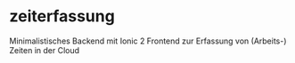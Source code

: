 # zeiterfassung
Minimalistisches Backend mit Ionic 2 Frontend zur Erfassung von (Arbeits-) Zeiten in der Cloud
